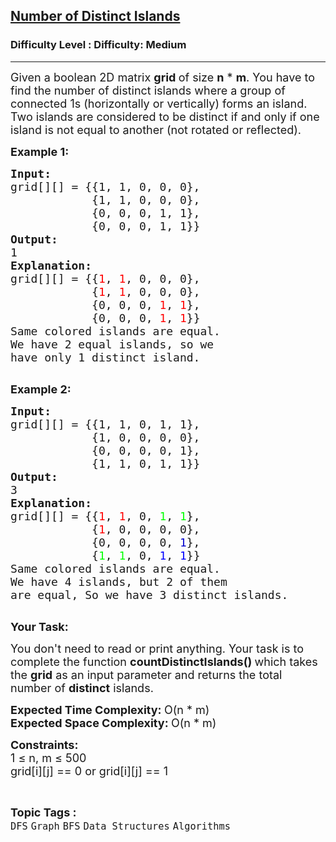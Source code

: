 <h2><a href="https://www.geeksforgeeks.org/problems/number-of-distinct-islands/0">Number of Distinct Islands</a></h2><h3>Difficulty Level : Difficulty: Medium</h3><hr><div class="problems_problem_content__Xm_eO" bis_skin_checked="1"><p><span style="font-size:18px">Given a boolean 2D matrix <strong>grid&nbsp;</strong>of size <strong>n</strong> * <strong>m</strong>. You have to find the number of distinct islands where a group of connected 1s (horizontally or vertically) forms an island. Two islands are considered to be distinct if and only if one island is not equal to another (not rotated or reflected).</span></p>

<p><strong><span style="font-size:18px">Example 1:</span></strong></p>

<pre><span style="font-size:18px"><strong>Input:</strong></span>
<span style="font-size:18px">grid[][] = {{1, 1, 0, 0, 0},
            {1, 1, 0, 0, 0},
            {0, 0, 0, 1, 1},
            {0, 0, 0, 1, 1}}</span>
<span style="font-size:18px"><strong>Output:</strong></span>
<span style="font-size:18px">1</span>
<span style="font-size:18px"><strong>Explanation:</strong></span>
<span style="font-size:18px">grid[][] = {{<span style="color:#ff0000">1</span>, <span style="color:#ff0000">1</span>, 0, 0, 0}, 
&nbsp;           {<span style="color:#ff0000">1</span>, <span style="color:#ff0000">1</span>, 0, 0, 0}, 
&nbsp;           {0, 0, 0, <span style="color:#ff0000">1</span>, <span style="color:#ff0000">1</span>}, 
&nbsp;           {0, 0, 0, <span style="color:#ff0000">1</span>, <span style="color:#ff0000">1</span>}}
Same colored islands are equal.
We have 2 equal islands, so we 
have only 1 distinct island.</span>

</pre>

<p><strong><span style="font-size:18px">Example 2:</span></strong></p>

<pre><span style="font-size:18px"><strong>Input:</strong></span>
<span style="font-size:18px">grid[][] = {{1, 1, 0, 1, 1},
&nbsp;           {1, 0, 0, 0, 0},
&nbsp;           {0, 0, 0, 0, 1},
&nbsp;           {1, 1, 0, 1, 1}}</span>
<span style="font-size:18px"><strong>Output:</strong></span>
<span style="font-size:18px">3</span>
<span style="font-size:18px"><strong>Explanation:
</strong>grid[][] = {{<span style="color:#ff0000">1</span>, <span style="color:#ff0000">1</span>, 0, <span style="color:#00ff00">1</span>, <span style="color:#00ff00">1</span>}, 
&nbsp;           {<span style="color:#ff0000">1</span>, 0, 0, 0, 0}, 
&nbsp;           {0, 0, 0, 0, <span style="color:#0000cd">1</span>}, 
&nbsp;           {<span style="color:#00ff00">1</span>, <span style="color:#00ff00">1</span>, 0, <span style="color:#0000ff">1</span>, <span style="color:#0000ff">1</span>}}</span>
<span style="font-size:18px">Same colored islands are equal.
We have 4 islands, but 2 of them
are equal, So we have 3 distinct islands.</span>

</pre>

<p><span style="font-size:18px"><strong>Your Task:</strong></span></p>

<p><span style="font-size:18px">You don't need to read or print anything. Your task is to complete the function <strong>countDistinctIslands()&nbsp;</strong>which takes the <strong>grid</strong> as an input parameter and returns the total number of <strong>distinct</strong> islands.</span></p>

<p><span style="font-size:18px"><strong>Expected Time Complexity:&nbsp;</strong>O(n * m)<br>
<strong>Expected Space Complexity:&nbsp;</strong>O(n * m)</span></p>

<p><span style="font-size:18px"><strong>Constraints:</strong><br>
1 ≤ n, m ≤ 500<br>
grid[i][j] == 0 or grid[i][j] == 1</span></p>

<ul>
</ul>
</div><br><p><span style=font-size:18px><strong>Topic Tags : </strong><br><code>DFS</code>&nbsp;<code>Graph</code>&nbsp;<code>BFS</code>&nbsp;<code>Data Structures</code>&nbsp;<code>Algorithms</code>&nbsp;